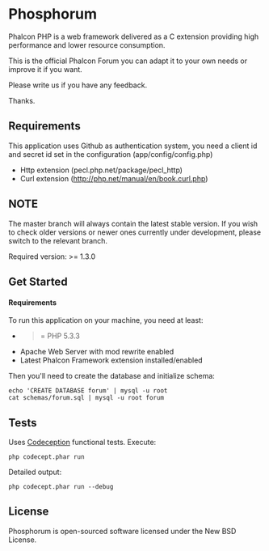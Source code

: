 Phosphorum
==========

Phalcon PHP is a web framework delivered as a C extension providing high
performance and lower resource consumption.

This is the official Phalcon Forum you can adapt it to your own needs or improve it
if you want.

Please write us if you have any feedback.

Thanks.

Requirements
------------
This application uses Github as authentication system, you need a client id and secret id
set in the configuration (app/config/config.php)

* Http extension (pecl.php.net/package/pecl_http)
* Curl extension (http://php.net/manual/en/book.curl.php)

NOTE
----
The master branch will always contain the latest stable version. If you wish
to check older versions or newer ones currently under development, please
switch to the relevant branch.

Required version: >= 1.3.0

Get Started
-----------

#### Requirements

To run this application on your machine, you need at least:

* >= PHP 5.3.3
* Apache Web Server with mod rewrite enabled
* Latest Phalcon Framework extension installed/enabled

Then you'll need to create the database and initialize schema:

    echo 'CREATE DATABASE forum' | mysql -u root
    cat schemas/forum.sql | mysql -u root forum

Tests
-----

Uses [Codeception](http://codeception.com) functional tests. Execute:

    php codecept.phar run

Detailed output:

    php codecept.phar run --debug


License
-------
Phosphorum is open-sourced software licensed under the New BSD License.
